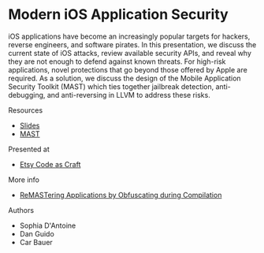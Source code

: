 # Modern iOS Application Security

iOS applications have become an increasingly popular targets for hackers, reverse engineers, and software pirates. In this presentation, we discuss the current state of iOS attacks, review available security APIs, and reveal why they are not enough to defend against known threats. For high-risk applications, novel protections that go beyond those offered by Apple are required. As a solution, we discuss the design of the Mobile Application Security Toolkit (MAST) which ties together jailbreak detection, anti-debugging, and anti-reversing in LLVM to address these risks.

Resources
* [Slides](/iOS%20Application%20Security/iOS%20Application%20Security_notes.pdf)
* [MAST](https://www.trailofbits.com/products/#mast)

Presented at
* [Etsy Code as Craft](https://codeascraft.com/speakers/sophia-dantoine-modern-application-security-for-ios/)

More info
* [ReMASTering Applications by Obfuscating during Compilation](https://blog.trailofbits.com/2014/08/20/remastering-applications-by-obfuscating-during-compilation/)

Authors
* Sophia D'Antoine
* Dan Guido
* Car Bauer